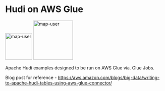 # Hudi on AWS Glue

<img width="85" alt="map-user" src="https://img.shields.io/badge/views-408-green"> <img width="125" alt="map-user" src="https://img.shields.io/badge/unique visits-106-green">

Apache Hudi examples designed to be run on AWS Glue via. Glue Jobs.

Blog post for reference - https://aws.amazon.com/blogs/big-data/writing-to-apache-hudi-tables-using-aws-glue-connector/
